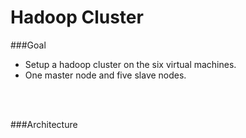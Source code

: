 # Hadoop Cluster

###Goal
* Setup a hadoop cluster on the six virtual machines.
* One master node and five slave nodes.




<br/>
<br/>

###Architecture
<br/>





